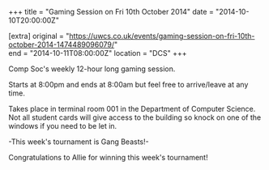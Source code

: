 +++
title = "Gaming Session on Fri 10th October 2014"
date = "2014-10-10T20:00:00Z"

[extra]
original = "https://uwcs.co.uk/events/gaming-session-on-fri-10th-october-2014-1474489096079/"    
end = "2014-10-11T08:00:00Z"
location = "DCS"
+++

Comp Soc's weekly 12-hour long gaming session.

Starts at 8:00pm and ends at 8:00am but feel free to arrive/leave at any time.

Takes place in terminal room 001 in the Department of Computer Science. Not all student cards will give access to the building so knock on one of the windows if you need to be let in.

\-This week's tournament is Gang Beasts\!-

Congratulations to Allie for winning this week's tournament\!

